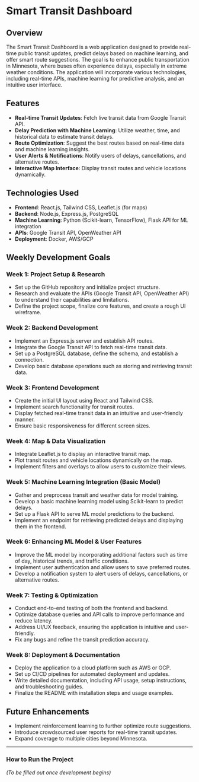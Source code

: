 # Smart Transit Dashboard

## Overview
The Smart Transit Dashboard is a web application designed to provide real-time public transit updates, predict delays based on machine learning, and offer smart route suggestions. The goal is to enhance public transportation in Minnesota, where buses often experience delays, especially in extreme weather conditions. The application will incorporate various technologies, including real-time APIs, machine learning for predictive analysis, and an intuitive user interface.

## Features
- **Real-time Transit Updates**: Fetch live transit data from Google Transit API.
- **Delay Prediction with Machine Learning**: Utilize weather, time, and historical data to estimate transit delays.
- **Route Optimization**: Suggest the best routes based on real-time data and machine learning insights.
- **User Alerts & Notifications**: Notify users of delays, cancellations, and alternative routes.
- **Interactive Map Interface**: Display transit routes and vehicle locations dynamically.

## Technologies Used
- **Frontend**: React.js, Tailwind CSS, Leaflet.js (for maps)
- **Backend**: Node.js, Express.js, PostgreSQL
- **Machine Learning**: Python (Scikit-learn, TensorFlow), Flask API for ML integration
- **APIs**: Google Transit API, OpenWeather API
- **Deployment**: Docker, AWS/GCP

## Weekly Development Goals

### Week 1: Project Setup & Research
- Set up the GitHub repository and initialize project structure.
- Research and evaluate the APIs (Google Transit API, OpenWeather API) to understand their capabilities and limitations.
- Define the project scope, finalize core features, and create a rough UI wireframe.

### Week 2: Backend Development
- Implement an Express.js server and establish API routes.
- Integrate the Google Transit API to fetch real-time transit data.
- Set up a PostgreSQL database, define the schema, and establish a connection.
- Develop basic database operations such as storing and retrieving transit data.

### Week 3: Frontend Development
- Create the initial UI layout using React and Tailwind CSS.
- Implement search functionality for transit routes.
- Display fetched real-time transit data in an intuitive and user-friendly manner.
- Ensure basic responsiveness for different screen sizes.

### Week 4: Map & Data Visualization
- Integrate Leaflet.js to display an interactive transit map.
- Plot transit routes and vehicle locations dynamically on the map.
- Implement filters and overlays to allow users to customize their views.

### Week 5: Machine Learning Integration (Basic Model)
- Gather and preprocess transit and weather data for model training.
- Develop a basic machine learning model using Scikit-learn to predict delays.
- Set up a Flask API to serve ML model predictions to the backend.
- Implement an endpoint for retrieving predicted delays and displaying them in the frontend.

### Week 6: Enhancing ML Model & User Features
- Improve the ML model by incorporating additional factors such as time of day, historical trends, and traffic conditions.
- Implement user authentication and allow users to save preferred routes.
- Develop a notification system to alert users of delays, cancellations, or alternative routes.

### Week 7: Testing & Optimization
- Conduct end-to-end testing of both the frontend and backend.
- Optimize database queries and API calls to improve performance and reduce latency.
- Address UI/UX feedback, ensuring the application is intuitive and user-friendly.
- Fix any bugs and refine the transit prediction accuracy.

### Week 8: Deployment & Documentation
- Deploy the application to a cloud platform such as AWS or GCP.
- Set up CI/CD pipelines for automated deployment and updates.
- Write detailed documentation, including API usage, setup instructions, and troubleshooting guides.
- Finalize the README with installation steps and usage examples.

## Future Enhancements
- Implement reinforcement learning to further optimize route suggestions.
- Introduce crowdsourced user reports for real-time transit updates.
- Expand coverage to multiple cities beyond Minnesota.

---

### How to Run the Project
*(To be filled out once development begins)*
